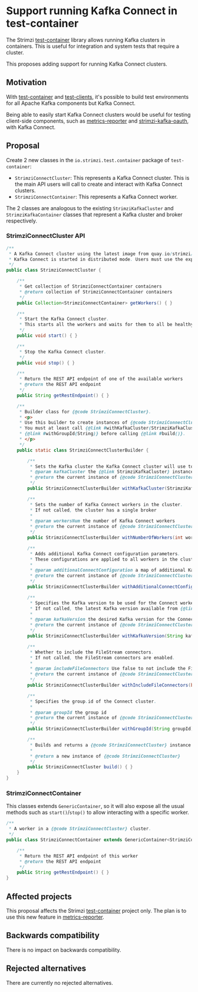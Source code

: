 # Support running Kafka Connect in test-container

The Strimzi [test-container](https://github.com/strimzi/test-container) library allows running Kafka clusters in containers. This is useful for integration and system tests that require a cluster.

This proposes adding support for running Kafka Connect clusters. 

## Motivation

With [test-container](https://github.com/strimzi/test-container) and [test-clients](https://github.com/strimzi/test-clients), it's possible to build test environments for all Apache Kafka components but Kafka Connect. 

Being able to easily start Kafka Connect clusters would be useful for testing client-side components, such as [metrics-reporter](https://github.com/strimzi/metrics-reporter) and [strimzi-kafka-oauth](https://github.com/strimzi/strimzi-kafka-oauth), with Kafka Connect.

## Proposal

Create 2 new classes in the `io.strimzi.test.container` package of `test-container`:
- `StrimziConnectCluster`: This represents a Kafka Connect cluster. This is the main API users will call to create and interact with Kafka Connect clusters.
- `StrimziConnectContainer`: This represents a Kafka Connect worker.

The 2 classes are analogous to the existing `StrimziKafkaCluster` and `StrimziKafkaContainer` classes that represent a Kafka cluster and broker respectively.

### StrimziConnectCluster API

```java
/**
 * A Kafka Connect cluster using the latest image from quay.io/strimzi/kafka with the given version.
 * Kafka Connect is started in distributed mode. Users must use the exposed REST API to start, stop and manage connectors.
 */
public class StrimziConnectCluster {

    /**
     * Get collection of StrimziConnectContainer containers
     * @return collection of StrimziConnectContainer containers
     */
    public Collection<StrimziConnectContainer> getWorkers() { }

    /**
     * Start the Kafka Connect cluster. 
     * This starts all the workers and waits for them to all be healthy and ready to be used.
     */
    public void start() { }

    /**
     * Stop the Kafka Connect cluster.
     */
    public void stop() { }

    /**
     * Return the REST API endpoint of one of the available workers
     * @return the REST API endpoint
     */
    public String getRestEndpoint() { }

    /**
     * Builder class for {@code StrimziConnectCluster}.
     * <p>
     * Use this builder to create instances of {@code StrimziConnectCluster}.
     * You must at least call {@link #withKafkaCluster(StrimziKafkaCluster)}, and 
     * {@link #withGroupId(String)} before calling {@link #build()}.
     * </p>
     */
    public static class StrimziConnectClusterBuilder {

        /**
         * Sets the Kafka cluster the Kafka Connect cluster will use to.
         * @param kafkaCluster the {@link StrimziKafkaCluster} instance
         * @return the current instance of {@code StrimziConnectClusterBuilder} for method chaining
         */
        public StrimziConnectClusterBuilder withKafkaCluster(StrimziKafkaCluster kafkaCluster) { }

        /**
         * Sets the number of Kafka Connect workers in the cluster.
         * If not called, the cluster has a single broker
         *
         * @param workersNum the number of Kafka Connect workers
         * @return the current instance of {@code StrimziConnectClusterBuilder} for method chaining
         */
        public StrimziConnectClusterBuilder withNumberOfWorkers(int workersNum) { }

        /**
         * Adds additional Kafka Connect configuration parameters.
         * These configurations are applied to all workers in the cluster.
         *
         * @param additionalConnectConfiguration a map of additional Kafka Connect configuration options
         * @return the current instance of {@code StrimziConnectClusterBuilder} for method chaining
         */
        public StrimziConnectClusterBuilder withAdditionalConnectConfiguration(Map<String, String> additionalConnectConfiguration) { }

        /**
         * Specifies the Kafka version to be used for the Connect workers in the cluster.
         * If not called, the latest Kafka version available from {@link KafkaVersionService} will be used.
         *
         * @param kafkaVersion the desired Kafka version for the Connect cluster
         * @return the current instance of {@code StrimziConnectClusterBuilder} for method chaining
         */
        public StrimziConnectClusterBuilder withKafkaVersion(String kafkaVersion) { }

        /**
         * Whether to include the FileStream connectors.
         * If not called, the FileStream connectors are enabled.
         *
         * @param includeFileConnectors Use false to not include the FileStream connectors
         * @return the current instance of {@code StrimziConnectClusterBuilder} for method chaining
         */
        public StrimziConnectClusterBuilder withIncludeFileConnectors(boolean includeFileConnectors) { }

        /**
         * Specifies the group.id of the Connect cluster.
         *
         * @param groupId the group id
         * @return the current instance of {@code StrimziConnectClusterBuilder} for method chaining
         */
        public StrimziConnectClusterBuilder withGroupId(String groupId) { }

        /**
         * Builds and returns a {@code StrimziConnectCluster} instance based on the provided configurations.
         *
         * @return a new instance of {@code StrimziConnectCluster}
         */
        public StrimziConnectCluster build() { }
    }
}
```

### StrimziConnectContainer

This classes extends `GenericContainer`, so it will also expose all the usual methods such as `start()`/`stop()` to allow
interacting with a specific worker.

```java
/**
 * A worker in a {@code StrimziConnectCluster} cluster.
 */
public class StrimziConnectContainer extends GenericContainer<StrimziConnectContainer> {

    /**
     * Return the REST API endpoint of this worker
     * @return the REST API endpoint
     */
    public String getRestEndpoint() { }
}
```

## Affected projects

This proposal affects the Strimzi [test-container](https://github.com/strimzi/test-container) project only. The plan is to use this new feature in [metrics-reporter](https://github.com/strimzi/metrics-reporter).

## Backwards compatibility

There is no impact on backwards compatibility.

## Rejected alternatives

There are currently no rejected alternatives.
